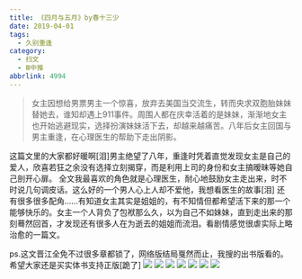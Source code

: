 ```yaml
---
title: 《四月与五月》by春十三少
date: 2019-04-01
tags:
  - 久别重逢
category:
  - 扫文
  - Ⅲ中推
abbrlink: 4994
---
```

<meta name="referrer" content="no-referrer" />

> 女主因想给男票男主一个惊喜，放弃去美国当交流生，转而央求双胞胎妹妹替她去，谁知却遇上911事件。周围人都在庆幸活着的是妹妹，渐渐地女主也开始逃避现实，选择扮演妹妹活下去，却越来越痛苦。八年后女主回国与男主重逢，在心理医生的帮助下走出阴影。

<!-- more -->

这篇文里的大家都好暖啊[泪]男主绝望了八年，重逢时凭着直觉发现女主是自己的爱人，欣喜若狂之余没有选择立刻揭穿，而是利用上司的身份和女主搞暧昧等她自己剖开心扉。
全文我最喜欢的角色就是心理医生，耐心地鼓励女主走出来，时不时说几句调皮话。这么好的一个男人心上人却不爱他，我想看医生的故事[泪]
还有很多很多配角……有知道女主其实是姐姐的，有不知情但都希望活下来的那一个能够快乐的。女主一个人背负了包袱那么久，以为自己不如妹妹，直到走出来的那刻蓦然回首，才发现还有很多人在为逝去的姐姐而流泪。看剧情感觉很虐实际上略治愈的一篇文。

ps.这文晋江全免不过很多章都锁了，网络版结局戛然而止，我搜的出书版看的。希望大家还是买实体书支持正版[跪了]
![](https://wx4.sinaimg.cn/mw690/0069kFhhgy1g1mjrzqs6dj30yi1pcals.jpg)
![](https://wx1.sinaimg.cn/mw690/0069kFhhgy1g1mjs0miczj30yi1pcqj3.jpg)
![](https://wx1.sinaimg.cn/mw690/0069kFhhgy1g1mjs18x3aj30yi1pcduh.jpg)
![](https://wx4.sinaimg.cn/mw690/0069kFhhgy1g1mjs1vl1xj30yi1pcand.jpg)
![](https://wx3.sinaimg.cn/mw690/0069kFhhgy1g1mjs2nlwnj30yi1pch12.jpg)
![](https://wx3.sinaimg.cn/mw690/0069kFhhgy1g1mjryulv3j30yi1pck6k.jpg)
![](https://wx2.sinaimg.cn/mw690/0069kFhhgy1g1mjs3axjfj30yi1pck60.jpg)
